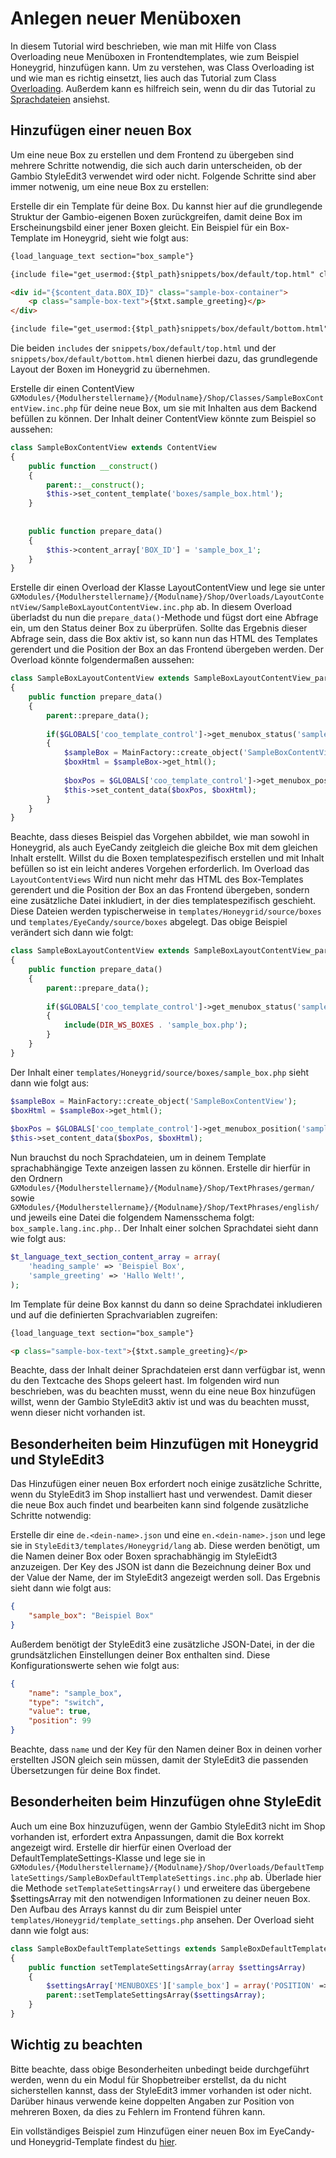 # Anlegen neuer Menüboxen

In diesem Tutorial wird beschrieben, wie man mit Hilfe von Class Overloading neue Menüboxen in Frontendtemplates,
wie zum Beispiel Honeygrid, hinzufügen kann. Um zu verstehen, was Class Overloading ist und wie man es richtig einsetzt,
lies auch das Tutorial zum Class [Overloading](create_new_http_controller.md). Außerdem kann es hilfreich sein, wenn du
dir das Tutorial zu [Sprachdateien](create_new_language_phrases.md) ansiehst.


## Hinzufügen einer neuen Box

Um eine neue Box zu erstellen und dem Frontend zu übergeben sind mehrere Schritte notwendig, die sich auch darin
unterscheiden, ob der Gambio StyleEdit3 verwendet wird oder nicht. Folgende Schritte sind aber immer notwenig,
um eine neue Box zu erstellen:

Erstelle dir ein Template für deine Box. Du kannst hier auf die grundlegende Struktur der Gambio-eigenen Boxen
zurückgreifen, damit deine Box im Erscheinungsbild einer jener Boxen gleicht. Ein Beispiel für ein Box-Template im
Honeygrid, sieht wie folgt aus:

```html
{load_language_text section="box_sample"}

{include file="get_usermod:{$tpl_path}snippets/box/default/top.html" class="sample-box" headline=$txt.heading_sample}

<div id="{$content_data.BOX_ID}" class="sample-box-container">
	<p class="sample-box-text">{$txt.sample_greeting}</p>
</div>

{include file="get_usermod:{$tpl_path}snippets/box/default/bottom.html"}
```

Die beiden `includes` der `snippets/box/default/top.html` und der `snippets/box/default/bottom.html` dienen hierbei
dazu, das grundlegende Layout der Boxen im Honeygrid zu übernehmen.

Erstelle dir einen ContentView `GXModules/{Modulherstellername}/{Modulname}/Shop/Classes/SampleBoxContentView.inc.php`
für deine neue Box, um sie mit Inhalten aus dem Backend befüllen zu können. Der Inhalt deiner ContentView könnte zum
Beispiel so aussehen:

```php
class SampleBoxContentView extends ContentView
{
	public function __construct()
	{
		parent::__construct();
		$this->set_content_template('boxes/sample_box.html');
	}
	
	
	public function prepare_data()
	{
		$this->content_array['BOX_ID'] = 'sample_box_1';
	}
}
```

Erstelle dir einen Overload der Klasse LayoutContentView und lege sie unter 
`GXModules/{Modulherstellername}/{Modulname}/Shop/Overloads/LayoutContentView/SampleBoxLayoutContentView.inc.php`
ab. In diesem Overload überladst du nun die `prepare_data()`-Methode und fügst dort eine Abfrage ein, um den Status
deiner Box zu überprüfen. Sollte das Ergebnis dieser Abfrage sein, dass die Box aktiv ist, so kann nun das HTML des
Templates gerendert und die Position der Box an das Frontend übergeben werden. Der Overload könnte folgendermaßen
aussehen:

```php
class SampleBoxLayoutContentView extends SampleBoxLayoutContentView_parent
{
	public function prepare_data()
	{
		parent::prepare_data();
		
		if($GLOBALS['coo_template_control']->get_menubox_status('sample_box'))
		{
			$sampleBox = MainFactory::create_object('SampleBoxContentView');
			$boxHtml = $sampleBox->get_html();
			
			$boxPos = $GLOBALS['coo_template_control']->get_menubox_position('sample_box');
			$this->set_content_data($boxPos, $boxHtml);
		}
	}
}
```

Beachte, dass dieses Beispiel das Vorgehen abbildet, wie man sowohl in Honeygrid, als auch EyeCandy zeitgleich die
gleiche Box mit dem gleichen Inhalt erstellt. Willst du die Boxen templatespezifisch erstellen und mit Inhalt befüllen
so ist ein leicht anderes Vorgehen erforderlich. Im Overload das `LayoutContentViews` Wird nun nicht mehr das HTML
des Box-Templates gerendert und die Position der Box an das Frontend übergeben, sondern eine zusätzliche Datei
inkludiert, in der dies templatespezifisch geschieht. Diese Dateien werden typischerweise in
`templates/Honeygrid/source/boxes` und `templates/EyeCandy/source/boxes` abgelegt. Das obige Beispiel verändert
sich dann wie folgt:

```php
class SampleBoxLayoutContentView extends SampleBoxLayoutContentView_parent
{
	public function prepare_data()
	{
		parent::prepare_data();
		
		if($GLOBALS['coo_template_control']->get_menubox_status('sample_box'))
		{
			include(DIR_WS_BOXES . 'sample_box.php');
		}
	}
}
```

Der Inhalt einer `templates/Honeygrid/source/boxes/sample_box.php` sieht dann wie folgt aus:

```php
$sampleBox = MainFactory::create_object('SampleBoxContentView');
$boxHtml = $sampleBox->get_html();
			
$boxPos = $GLOBALS['coo_template_control']->get_menubox_position('sample_box');
$this->set_content_data($boxPos, $boxHtml);
```

Nun brauchst du noch Sprachdateien, um in deinem Template sprachabhängige Texte anzeigen lassen zu können. Erstelle
dir hierfür in den Ordnern `GXModules/{Modulherstellername}/{Modulname}/Shop/TextPhrases/german/` sowie
`GXModules/{Modulherstellername}/{Modulname}/Shop/TextPhrases/english/` und jeweils eine Datei die
folgendem Namensschema folgt: `box_sample.lang.inc.php.`. Der Inhalt einer solchen Sprachdatei sieht dann wie
folgt aus:

```php
$t_language_text_section_content_array = array(
	'heading_sample' => 'Beispiel Box',
	'sample_greeting' => 'Hallo Welt!',
);
```

Im Template für deine Box kannst du dann so deine Sprachdatei inkludieren und auf die definierten Sprachvariablen
zugreifen:

```html
{load_language_text section="box_sample"}

<p class="sample-box-text">{$txt.sample_greeting}</p>
```

Beachte, dass der Inhalt deiner Sprachdateien erst dann verfügbar ist, wenn du den Textcache des Shops geleert hast.
Im folgenden wird nun beschrieben, was du beachten musst, wenn du eine neue Box hinzufügen willst, wenn der Gambio
StyleEdit3 aktiv ist und was du beachten musst, wenn dieser nicht vorhanden ist.


## Besonderheiten beim Hinzufügen mit Honeygrid und StyleEdit3

Das Hinzufügen einer neuen Box erfordert noch einige zusätzliche Schritte, wenn du StyleEdit3 im Shop installiert hast
und verwendest. Damit dieser die neue Box auch findet und bearbeiten kann sind folgende zusätzliche Schritte notwendig:

Erstelle dir eine `de.<dein-name>.json` und eine `en.<dein-name>.json` und lege sie in
`StyleEdit3/templates/Honeygrid/lang` ab. Diese werden benötigt, um die Namen deiner Box oder Boxen sprachabhängig im
StyleEidt3 anzuzeigen. Der Key des JSON ist dann die Bezeichnung deiner Box und der Value der Name, der im StyleEdit3
angezeigt werden soll. Das Ergebnis sieht dann wie folgt aus:

```json
{
	"sample_box": "Beispiel Box"
}
```

Außerdem benötigt der StyleEdit3 eine zusätzliche JSON-Datei, in der die grundsätzlichen Einstellungen deiner Box
enthalten sind. Diese Konfigurationswerte sehen wie folgt aus:

```json
{
	"name": "sample_box",
	"type": "switch",
	"value": true,
	"position": 99
}
```

Beachte, dass `name` und der Key für den Namen deiner Box in deinen vorher erstellten JSON gleich sein müssen, damit
der StyleEdit3 die passenden Übersetzungen für deine Box findet.


## <a name="addwithoutstyleedit"></a>Besonderheiten beim Hinzufügen ohne StyleEdit

Auch um eine Box hinzuzufügen, wenn der Gambio StyleEdit3 nicht im Shop vorhanden ist, erfordert extra Anpassungen, damit
die Box korrekt angezeigt wird. Erstelle dir hierfür einen Overload der DefaultTemplateSettings-Klasse und lege sie in
`GXModules/{Modulherstellername}/{Modulname}/Shop/Overloads/DefaultTemplateSettings/SampleBoxDefaultTemplateSettings.inc.php`
ab. Überlade hier die Methode `setTemplateSettingsArray()` und erweitere das übergebene $settingsArray mit den notwendigen
Informationen zu deiner neuen Box. Den Aufbau des Arrays kannst du dir zum Beispiel unter
`templates/Honeygrid/template_settings.php` ansehen. Der Overload sieht dann wie folgt aus:
 
```php
class SampleBoxDefaultTemplateSettings extends SampleBoxDefaultTemplateSettings_parent
{
	public function setTemplateSettingsArray(array $settingsArray)
	{
		$settingsArray['MENUBOXES']['sample_box'] = array('POSITION' => 'gm_box_pos_99', 'STATUS' => 1);
		parent::setTemplateSettingsArray($settingsArray);
	}
}
```


## Wichtig zu beachten
Bitte beachte, dass obige Besonderheiten unbedingt beide durchgeführt werden, wenn du ein Modul für Shopbetreiber
erstellst, da du nicht sicherstellen kannst, dass der StyleEdit3 immer vorhanden ist oder nicht. Darüber hinaus
verwende keine doppelten Angaben zur Position von mehreren Boxen, da dies zu Fehlern im Frontend führen kann.

Ein vollständiges Beispiel zum Hinzufügen einer neuen Box im EyeCandy- und Honeygrid-Template findest du
[hier](../samples/menuboxes).